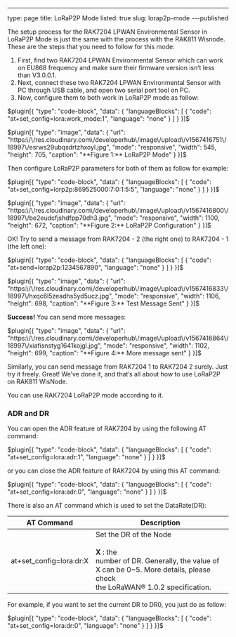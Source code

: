---
type: page
title: LoRaP2P Mode
listed: true
slug: lorap2p-mode
---published

The setup process for the RAK7204 LPWAN Environmental Sensor in LoRaP2P Mode is just the same with the process with the RAK811 Wisnode. These are the steps that you need to follow for this mode:

1. First, find two RAK7204 LPWAN Environmental Sensor which can work on EU868 frequency and make sure their firmware version isn’t less than V3.0.0.1.
2. Next, connect these two RAK7204 LPWAN Environmental Sensor with PC through USB cable, and open two serial port tool on PC.
3. Now, configure them to both work in LoRaP2P mode as follow:

$plugin[{
    "type": "code-block",
    "data": {
        "languageBlocks": [
            {
                "code": "at+set_config=lora:work_mode:1",
                "language": "none"
            }
        ]
    }
}]$

$plugin[{
    "type": "image",
    "data": {
        "url": "https:\/\/res.cloudinary.com\/developerhub\/image\/upload\/v1567416751\/18997\/esrws29ubqsdrtzhxoyl.jpg",
        "mode": "responsive",
        "width": 545,
        "height": 705,
        "caption": "**Figure 1:**  LoRaP2P Mode"
    }
}]$

Then configure LoRaP2P parameters for both of them as follow for example:

$plugin[{
    "type": "code-block",
    "data": {
        "languageBlocks": [
            {
                "code": "at+set_config=lorp2p:869525000:7:0:1:5:5",
                "language": "none"
            }
        ]
    }
}]$

$plugin[{
    "type": "image",
    "data": {
        "url": "https:\/\/res.cloudinary.com\/developerhub\/image\/upload\/v1567416800\/18997\/be2eudcfjshdfpp70dh3.jpg",
        "mode": "responsive",
        "width": 1100,
        "height": 672,
        "caption": "**Figure 2:** LoRaP2P Configuration"
    }
}]$

OK! Try to send a message from RAK7204 - 2 (the right one) to RAK7204 - 1 (the left one):

$plugin[{
    "type": "code-block",
    "data": {
        "languageBlocks": [
            {
                "code": "at+send=lorap2p:1234567890",
                "language": "none"
            }
        ]
    }
}]$

$plugin[{
    "type": "image",
    "data": {
        "url": "https:\/\/res.cloudinary.com\/developerhub\/image\/upload\/v1567416833\/18997\/hxqc6l5zeadhs5yd5ucz.jpg",
        "mode": "responsive",
        "width": 1106,
        "height": 698,
        "caption": "**Figure 3:** Test Message Sent"
    }
}]$

**Success!** You can send more messages:

$plugin[{
    "type": "image",
    "data": {
        "url": "https:\/\/res.cloudinary.com\/developerhub\/image\/upload\/v1567416864\/18997\/xiafisnstyg1641kojgl.jpg",
        "mode": "responsive",
        "width": 1102,
        "height": 699,
        "caption": "**Figure 4:** More message sent"
    }
}]$

Similarly, you can send message from RAK7204 1 to RAK7204 2 surely. Just try it freely. Great! We’ve done it, and that’s all about how to use
LoRaP2P on RAK811 WisNode.

You can use RAK7204 LoRaP2P mode according to it.

### ADR and DR

You can open the ADR feature of RAK7204 by using the following AT command:

$plugin[{
    "type": "code-block",
    "data": {
        "languageBlocks": [
            {
                "code": "at+set_config=lora:adr:1",
                "language": "none"
            }
        ]
    }
}]$

or you can close the ADR feature of RAK7204 by using this AT command: 

$plugin[{
    "type": "code-block",
    "data": {
        "languageBlocks": [
            {
                "code": "at+set_config=lora:adr:0",
                "language": "none"
            }
        ]
    }
}]$

There is also an AT command which is used to set the DataRate(DR):

| **AT Command** | **Description** | 
| ---- | ---- | 
| at+set_config=lora:dr:X | Set the DR of the Node<br><br>**X** : the<br>number of DR. Generally, the value of X can be 0~5. More details, please check<br>the LoRaWAN® 1.0.2 specification. | 


For example, if you want to set the current DR to DR0, you just do as follow: 

$plugin[{
    "type": "code-block",
    "data": {
        "languageBlocks": [
            {
                "code": "at+set_config=lora:dr:0",
                "language": "none"
            }
        ]
    }
}]$

